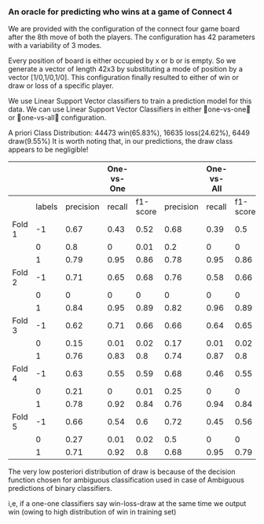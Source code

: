 ### An oracle for predicting who wins at a game of Connect 4

We are provided with the configuration of the connect four game board after the 8th move of both the players. The configuration has 42 parameters with a variability of 3 modes.

Every position of board is either occupied by x or b or is empty. So we generate a vector of length 42x3 by substituting a mode of position by a vector [1/0,1/0,1/0]. This configuration finally resulted to either of win or draw or loss of a specific player.

We use Linear Support Vector classifiers to train a prediction model for this data. We can use Linear Support Vector Classifiers in either one-vs-one or one-vs-all configuration.

A priori Class Distribution: 44473 win(65.83%), 16635 loss(24.62%), 6449 draw(9.55%) It is worth noting that, in our predictions, the draw class appears to be negligible!

|            |            |           |   One-vs-One     |          |           |    One-vs-All    |          |
|------------|------------|-----------|--------|----------|-----------|--------|----------|
|            | labels     | precision | recall | f1-score | precision | recall | f1-score |
| Fold 1     | -1         | 0.67      | 0.43   | 0.52     | 0.68      | 0.39   | 0.5      |
|            | 0          | 0.8       | 0      | 0.01     | 0.2       | 0      | 0        |
|            | 1          | 0.79      | 0.95   | 0.86     | 0.78      | 0.95   | 0.86     |
| Fold 2     | -1         | 0.71      | 0.65   | 0.68     | 0.76      | 0.58   | 0.66     |
|            | 0          | 0         | 0      | 0        | 0         | 0      | 0        |
|            | 1          | 0.84      | 0.95   | 0.89     | 0.82      | 0.96   | 0.89     |
| Fold 3     | -1         | 0.62      | 0.71   | 0.66     | 0.66      | 0.64   | 0.65     |
|            | 0          | 0.15      | 0.01   | 0.02     | 0.17      | 0.01   | 0.02     |
|            | 1          | 0.76      | 0.83   | 0.8      | 0.74      | 0.87   | 0.8      |
| Fold 4     | -1         | 0.63      | 0.55   | 0.59     | 0.68      | 0.46   | 0.55     |
|            | 0          | 0.21      | 0      | 0.01     | 0.25      | 0      | 0        |
|            | 1          | 0.78      | 0.92   | 0.84     | 0.76      | 0.94   | 0.84     |
| Fold 5     | -1         | 0.66      | 0.54   | 0.6      | 0.72      | 0.45   | 0.56     |
|            | 0          | 0.27      | 0.01   | 0.02     | 0.5       | 0      | 0        |
|            | 1          | 0.71      | 0.92   | 0.8      | 0.68      | 0.95   | 0.79     |

The very low posteriori distribution of draw is because of the decision function chosen for ambiguous classification used in case of Ambiguous predictions of binary classifiers.

i,e, if a one-one classifiers say win-loss-draw at the same time we output win (owing to high distribution of win in training set)
